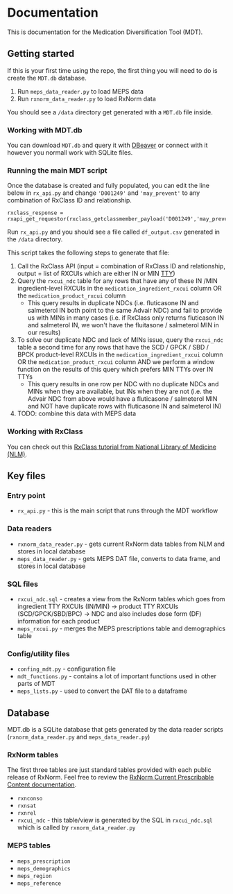 # Documentation

This is documentation for the Medication Diversification Tool (MDT).

## Getting started

If this is your first time using the repo, the first thing you will need to do is create the `MDT.db` database.
1. Run `meps_data_reader.py` to load MEPS data
1. Run `rxnorm_data_reader.py` to load RxNorm data

You should see a `/data` directory get generated with a `MDT.db` file inside.

### Working with MDT.db

You can download `MDT.db` and query it with [DBeaver](https://dbeaver.io/) or connect with it however you normall work with SQLite files.

### Running the main MDT script

Once the database is created and fully populated, you can edit the line below in `rx_api.py` and change `'D001249'` and `'may_prevent'` to any combination of RxClass ID and relationship.

```
rxclass_response = rxapi_get_requestor(rxclass_getclassmember_payload('D001249','may_prevent'))
```

Run `rx_api.py` and you should see a file called `df_output.csv` generated in the `/data` directory.

This script takes the following steps to generate that file:
1. Call the RxClass API (input = combination of RxClass ID and relationship, output = list of RXCUIs which are either IN or MIN [TTY](https://www.nlm.nih.gov/research/umls/rxnorm/docs/appendix5.html))
1. Query the `rxcui_ndc` table for any rows that have any of these IN /MIN ingredient-level RXCUIs in the `medication_ingredient_rxcui` column OR the `medication_product_rxcui` column
    - This query results in duplicate NDCs (i.e. fluticasone IN and salmeterol IN both point to the same Advair NDC) and fail to provide us with MINs in many cases (i.e. if RxClass only returns fluticason IN and salmeterol IN, we won't have the fluitasone / salmeterol MIN in our results)
1. To solve our duplicate NDC and lack of MINs issue, query the `rxcui_ndc` table a second time for any rows that have the SCD / GPCK / SBD / BPCK product-level RXCUIs in the `medication_ingredient_rxcui` column OR the `medication_product_rxcui` column AND we perform a window function on the results of this query which prefers MIN TTYs over IN TTYs
    - This query results in one row per NDC with no duplicate NDCs and MINs when they are available, but INs when they are not (i.e. the Advair NDC from above would have a fluticasone / salmeterol MIN and NOT have duplicate rows with fluticasone IN and salmeterol IN)
1. TODO: combine this data with MEPS data

### Working with RxClass

You can check out this [RxClass tutorial from National Library of Medicine (NLM)](https://www.nlm.nih.gov/research/umls/user_education/quick_tours/RxClass/RxClass_Searching.html).

## Key files

### Entry point
- `rx_api.py` - this is the main script that runs through the MDT workflow

### Data readers
- `rxnorm_data_reader.py` - gets current RxNorm data tables from NLM and stores in local database
- `meps_data_reader.py` - gets MEPS DAT file, converts to data frame, and stores in local database

### SQL files
- `rxcui_ndc.sql` - creates a view from the RxNorm tables which goes from ingredient TTY RXCUIs (IN/MIN) -> product TTY RXCUIs (SCD/GPCK/SBD/BPC) -> NDC and also includes dose form (DF) information for each product
- `meps_rxcui.py` - merges the MEPS prescriptions table and demographics table

### Config/utility files
- `confing_mdt.py` - configuration file
- `mdt_functions.py` - contains a lot of important functions used in other parts of MDT
- `meps_lists.py` - used to convert the DAT file to a dataframe

## Database

MDT.db is a SQLite database that gets generated by the data reader scripts (`rxnorm_data_reader.py` and `meps_data_reader.py`)

### RxNorm tables

The first three tables are just standard tables provided with each public release of RxNorm.  Feel free to review the [RxNorm Current Prescribable Content documentation](https://www.nlm.nih.gov/research/umls/rxnorm/docs/prescribe.html).

- `rxnconso`
- `rxnsat`
- `rxnrel`
- `rxcui_ndc` - this table/view is generated by the SQL in `rxcui_ndc.sql` which is called by `rxnorm_data_reader.py`

### MEPS tables

- `meps_prescription`
- `meps_demographics`
- `meps_region`
- `meps_reference`
